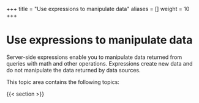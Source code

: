 +++
title = "Use expressions to manipulate data"
aliases = []
weight = 10
+++

# Use expressions to manipulate data

Server-side expressions enable you to manipulate data returned from queries with math and other operations. Expressions create new data and do not manipulate the data returned by data sources.

This topic area contains the following topics:

{{< section >}}
